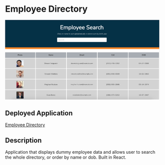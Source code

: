 # Employee Directory

![screen shot](./screenShot.png)

## Deployed Application

[Employee Directory](https://lnewmanheggie.github.io/employee-directory/)

## Description

Application that displays dummy employee data and allows user to search the whole directory, or order by name or dob.
Built in React.

